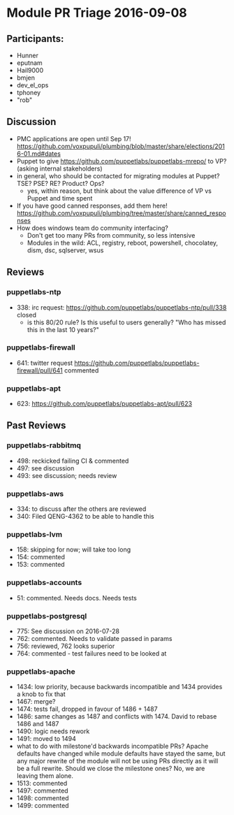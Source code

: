  # Module PR Triage 2016-09-08

## Participants:
* Hunner
* eputnam
* Hail9000
* bmjen
* dev_el_ops
* tphoney
* "rob"

## Discussion
* PMC applications are open until Sep 17! https://github.com/voxpupuli/plumbing/blob/master/share/elections/2016-01.md#dates
* Puppet to give https://github.com/puppetlabs/puppetlabs-mrepo/ to VP? (asking internal stakeholders)
* in general, who should be contacted for migrating modules at Puppet? TSE? PSE? RE? Product? Ops?
  * yes, within reason, but think about the value difference of VP vs Puppet and time spent
* If you have good canned responses, add them here! https://github.com/voxpupuli/plumbing/tree/master/share/canned_responses
* How does windows team do community interfacing?
  * Don't get too many PRs from community, so less intensive
  * Modules in the wild: ACL, registry, reboot, powershell, chocolatey, dism, dsc, sqlserver, wsus

## Reviews
### puppetlabs-ntp
* 338: irc request:  https://github.com/puppetlabs/puppetlabs-ntp/pull/338 closed
  * is this 80/20 rule? Is this useful to users generally? "Who has missed this in the last 10 years?"

### puppetlabs-firewall
* 641: twitter request https://github.com/puppetlabs/puppetlabs-firewall/pull/641 commented

### puppetlabs-apt
* 623: https://github.com/puppetlabs/puppetlabs-apt/pull/623

## Past Reviews
### puppetlabs-rabbitmq
* 498: reckicked failing CI & commented
* 497: see discussion
* 493: see discussion; needs review

### puppetlabs-aws
* 334: to discuss after the others are reviewed
* 340: Filed QENG-4362 to be able to handle this

### puppetlabs-lvm
* 158: skipping for now; will take too long
* 154: commented
* 153: commented

### puppetlabs-accounts
* 51: commented. Needs docs. Needs tests

### puppetlabs-postgresql
* 775: See discussion on 2016-07-28
* 762: commented. Needs to validate passed in params
* 756: reviewed, 762 looks superior
* 764: commented - test failures need to be looked at

### puppetlabs-apache
* 1434: low priority, because backwards incompatible and 1434 provides a knob to fix that
* 1467: merge?
* 1474: tests fail, dropped in favour of 1486 + 1487
* 1486: same changes as 1487 and conflicts with 1474. David to rebase 1486 and 1487
* 1490: logic needs rework
* 1491: moved to 1494
* what to do with milestone'd backwards incompatible PRs? Apache defaults have changed while module defaults have stayed the same, but any major rewrite of the module will not be using PRs directly as it will be a full rewrite. Should we close the milestone ones? No, we are leaving them alone.
* 1513: commented
* 1497: commented
* 1498: commented
* 1499: commented


